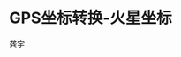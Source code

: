 # GPS坐标转换-火星坐标
龚宇
<head>
	<style type="text/css">
		.aff
		{
			display: block;
			widows: auto;
			margin: 20px 0;
			text-decoration: none;  /*删除下划线*/
			color: blue;
			/*transition: all 0.4s;*/
			transition: all 0.4s linear 0.1s;  /*延时执行鼠标放上去的效果*/
		}
		#fas1
		{
			font-size: 20px;
		}
		#fas
		{
			font-size: 11px;
		}
		.aff:hover
		{
			color: white;
			background: black; /* 鼠标放上去背景变色*/
			zoom: 1;
			border-radius: 5px;  /*鼠标放上去让他有圆角边框*/
			margin-left: 30px;  /*鼠标放上去让他移动*/
		}
		
	</style>
</head>
<body>
	<a href="https://idrnyu.github.io/main/" class="aff" id="fas1">地理坐标转换器</a>
	<a href="https://github.com/idrnyu/days" class="aff" id="fas">地理坐标转换器源代码地址</a>
</body>
